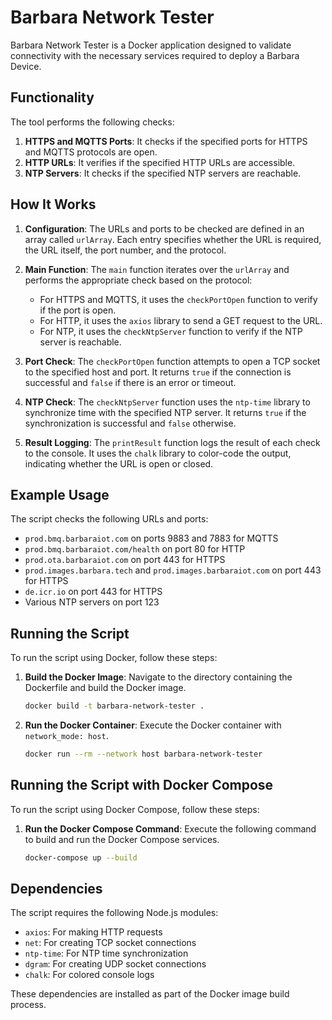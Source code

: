 # Barbara Network Tester

Barbara Network Tester is a Docker application designed to validate connectivity with the necessary services required to deploy a Barbara Device.

## Functionality

The tool performs the following checks:

1. **HTTPS and MQTTS Ports**: It checks if the specified ports for HTTPS and MQTTS protocols are open.
2. **HTTP URLs**: It verifies if the specified HTTP URLs are accessible.
3. **NTP Servers**: It checks if the specified NTP servers are reachable.

## How It Works

1. **Configuration**: The URLs and ports to be checked are defined in an array called `urlArray`. Each entry specifies whether the URL is required, the URL itself, the port number, and the protocol.

2. **Main Function**: The `main` function iterates over the `urlArray` and performs the appropriate check based on the protocol:
   - For HTTPS and MQTTS, it uses the `checkPortOpen` function to verify if the port is open.
   - For HTTP, it uses the `axios` library to send a GET request to the URL.
   - For NTP, it uses the `checkNtpServer` function to verify if the NTP server is reachable.

3. **Port Check**: The `checkPortOpen` function attempts to open a TCP socket to the specified host and port. It returns `true` if the connection is successful and `false` if there is an error or timeout.

4. **NTP Check**: The `checkNtpServer` function uses the `ntp-time` library to synchronize time with the specified NTP server. It returns `true` if the synchronization is successful and `false` otherwise.

5. **Result Logging**: The `printResult` function logs the result of each check to the console. It uses the `chalk` library to color-code the output, indicating whether the URL is open or closed.

## Example Usage

The script checks the following URLs and ports:

- `prod.bmq.barbaraiot.com` on ports 9883 and 7883 for MQTTS
- `prod.bmq.barbaraiot.com/health` on port 80 for HTTP
- `prod.ota.barbaraiot.com` on port 443 for HTTPS
- `prod.images.barbara.tech` and `prod.images.barbaraiot.com` on port 443 for HTTPS
- `de.icr.io` on port 443 for HTTPS
- Various NTP servers on port 123

## Running the Script

To run the script using Docker, follow these steps:

1. **Build the Docker Image**: Navigate to the directory containing the Dockerfile and build the Docker image.

    ```sh
    docker build -t barbara-network-tester .
    ```

2. **Run the Docker Container**: Execute the Docker container with `network_mode: host`.

    ```sh
    docker run --rm --network host barbara-network-tester
    ```

## Running the Script with Docker Compose

To run the script using Docker Compose, follow these steps:

1. **Run the Docker Compose Command**: Execute the following command to build and run the Docker Compose services.

    ```sh
    docker-compose up --build
    ```

## Dependencies

The script requires the following Node.js modules:

- `axios`: For making HTTP requests
- `net`: For creating TCP socket connections
- `ntp-time`: For NTP time synchronization
- `dgram`: For creating UDP socket connections
- `chalk`: For colored console logs

These dependencies are installed as part of the Docker image build process.
